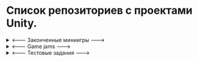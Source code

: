 # Список репозиториев с проектами Unity.

<details><summary> <--- Законченные миниигры ---> </summary>

<space><details><summary>`Space game`</summary>
![Alt Text](https://media.giphy.com/media/ygIJ3jw5bPy0D7fFJG/giphy.gif)<br />
https://github.com/Lyahasik/SpaceGame
</details>
  
<space><details><summary>`In the shadows`</summary>
![Alt Text](https://media.giphy.com/media/riSyyLJC7oV0am2JRu/giphy.gif)<br />
https://github.com/Lyahasik/InTheShadows
</details>
  
</details>

<details><summary> <--- Game jams ---> </summary>

<space><details><summary>` School game jam `</summary>
![Alt Text](https://media.giphy.com/media/BD6EvOKcIA05LBdRMl/giphy.gif)<br />
https://github.com/Lyahasik/SchoolGameJam
</details>
  
<space><details><summary>` Siberian game jam may 2020 `</summary>
![Alt Text](./gamejam.gif)<br />
https://github.com/Lyahasik/SGJ.05.2020
</details>
  
</details>

<details><summary> <--- Тестовые задания ---> </summary>

<space><details><summary>`2D space shooter`</summary>
https://github.com/Lyahasik/SpaceTest
</details>

<space><details><summary>`2.5D игра клон Knife Hit`</summary>
https://github.com/Lyahasik/test10
</details>
  
</details>
